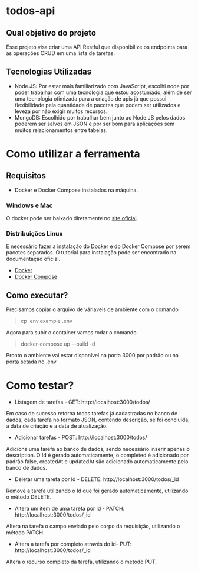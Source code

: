# todos-api
## Qual objetivo do projeto
Esse projeto visa criar uma API Restful que disponibilize os endpoints para as operações CRUD em
uma lista de tarefas.

## Tecnologias Utilizadas

* Node.JS: Por estar mais familiarizado com JavaScript, escolhi node por poder trabalhar com uma tecnologia que estou acostumado, além de ser uma tecnologia otimizada para a criação de apis já que possui flexibilidade pela quantidade de pacotes que podem ser utilizados e leveza por não exigir muitos recursos.
* MongoDB: Escolhido por trabalhar bem junto ao Node.JS pelos dados poderem ser salvos em JSON e por ser bom para aplicações sem muitos relacionamentos entre tabelas.


# Como utilizar a ferramenta

## Requisitos
- Docker e Docker Compose instalados na máquina.
### Windows e Mac
O docker pode ser baixado diretamente no [site oficial](https://www.docker.com/get-started).
### Distribuições Linux
É necessário fazer a instalação do Docker e do Docker Compose por serem pacotes separados.
O tutorial para instalação pode ser encontrado na documentação oficial.
* [Docker](https://docs.docker.com/install/linux/docker-ce/ubuntu/)
* [Docker Compose](https://docs.docker.com/compose/install/)
## Como executar?
Precisamos copiar o arquivo de váriaveis de ambiente com o comando
> cp .env.example .env

Agora para subir o container vamos rodar o comando
> docker-compose up --build -d

Pronto o ambiente vai estar disponível na porta 3000 por padrão ou na porta setada no .env
# Como testar?

* Listagem de tarefas - GET: http://localhost:3000/todos/

 Em caso de sucesso retorna todas tarefas já cadastradas no banco de dados, cada tarefa no formato JSON, contendo descrição, se foi concluida, a data de criação e a data de atualização.

* Adicionar tarefas - POST: http://localhost:3000/todos/

 Adiciona uma tarefa ao banco de dados, sendo necessário inserir apenas o description. O Id é gerado automaticamente, o completed é adicionado por padrão false, createdAt e updatedAt são adicionado automaticamente pelo banco de dados.

* Deletar uma tarefa por Id - DELETE: http://localhost:3000/todos/_id

 Remove a tarefa utilizando o Id que foi gerado automaticamente, utilizando o método DELETE.

* Altera um item de uma tarefa por id - PATCH: http://localhost:3000/todos/_id 

 Altera na tarefa o campo enviado pelo corpo da requisição, utilizando o método PATCH.

* Altera a tarefa por completo através do id- PUT: http://localhost:3000/todos/_id 

 Altera o recurso completo da tarefa, utilizando o método PUT.

